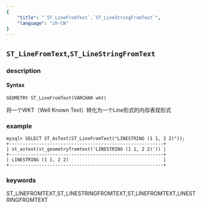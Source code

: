 ```yaml
---
{
    "title": "`ST_LineFromText`,`ST_LineStringFromText`",
    "language": "zh-CN"
}
---
```


<!-- 
Licensed to the Apache Software Foundation (ASF) under one
or more contributor license agreements.  See the NOTICE file
distributed with this work for additional information
regarding copyright ownership.  The ASF licenses this file
to you under the Apache License, Version 2.0 (the
"License"); you may not use this file except in compliance
with the License.  You may obtain a copy of the License at

  http://www.apache.org/licenses/LICENSE-2.0

Unless required by applicable law or agreed to in writing,
software distributed under the License is distributed on an
"AS IS" BASIS, WITHOUT WARRANTIES OR CONDITIONS OF ANY
KIND, either express or implied.  See the License for the
specific language governing permissions and limitations
under the License.
-->

## `ST_LineFromText`,`ST_LineStringFromText`
### description
#### Syntax

`GEOMETRY ST_LineFromText(VARCHAR wkt)`


将一个WKT（Well Known Text）转化为一个Line形式的内存表现形式

### example

```
mysql> SELECT ST_AsText(ST_LineFromText("LINESTRING (1 1, 2 2)"));
+---------------------------------------------------------+
| st_astext(st_geometryfromtext('LINESTRING (1 1, 2 2)')) |
+---------------------------------------------------------+
| LINESTRING (1 1, 2 2)                                   |
+---------------------------------------------------------+
```
### keywords
ST_LINEFROMTEXT,ST_LINESTRINGFROMTEXT,ST,LINEFROMTEXT,LINESTRINGFROMTEXT
